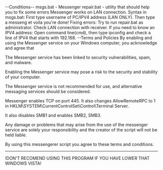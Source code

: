 --Conditions--
msgs.bat - Messenger
repair.bat - utility that should help you to fix some errors
Messenger works on LAN connection.
Syntax in msgs.bat:
First type username of PC/IPV4 address (LAN ONLY). Then type a messeng et voila you're done!
Fixing errors:
Try to run repair.bat as administrator. 
Check LAN connection with receiver.
If you need to know an IPV4 address:
Open command line(cmd), then type ipconfig and check a line of IPV4 that starts with 192.168.
--Terms and Policies
By enabling and using the Messenger service on your Windows computer, you acknowledge and agree that
 
The Messenger service has been linked to security vulnerabilities, spam, and malware.
 
Enabling the Messenger service may pose a risk to the security and stability of your computer.
 
The Messenger service is not recommended for use, and alternative messaging services should be considered.
 
Messenger enables TCP on port 445. It also changes AllowRemoteRPC to 1 in HKLM\SYSTEM\CurrentControlSet\Control\Terminal Server.
 
It also disables SMB1 and enables SMB2, SMB3.
 
Any damage or problems that may arise from the use of the messenger service are solely your responsibility and the creator of the script will not be held liable.
 
By using this messengerer script you agree to these terms and conditions.
-- --
!DON'T RECOMEND USING THIS PROGRAM IF YOU HAVE LOWER THAT WINDOWS VISTA!
